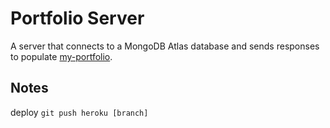 # Portfolio Server

A server that connects to a MongoDB Atlas database and sends responses to populate [my-portfolio](https://github.com/sarahngg/sarahngg.github.io).

## Notes
deploy `git push heroku [branch]`